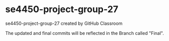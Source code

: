# se4450-project-group-27
se4450-project-group-27 created by GitHub Classroom


The updated and final commits will be reflected in the Branch called "Final".
